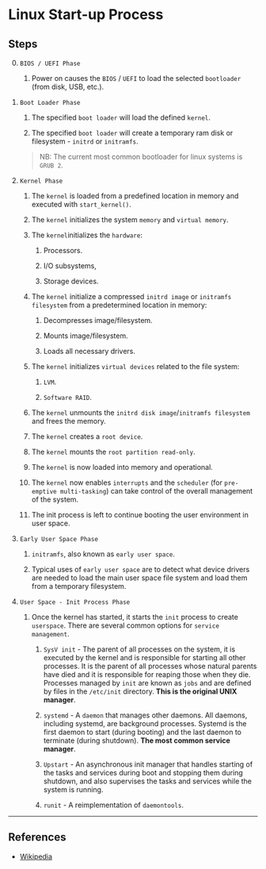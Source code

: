 # Linux Start-up Process

## Steps

0. `BIOS / UEFI Phase`

    1. Power on causes the `BIOS` / `UEFI` to load the selected `bootloader` (from disk, USB, etc.).

1. `Boot Loader Phase`

    1. The specified `boot loader` will load the defined `kernel`.

    2. The specified `boot loader` will create a temporary ram disk or filesystem - `initrd` or `initramfs`.

    > NB: The current most common bootloader for linux systems is `GRUB 2`.

2. `Kernel Phase`

    1. The `kernel` is loaded from a predefined location in memory and executed with `start_kernel()`.
    
    2. The `kernel` initializes the system `memory` and `virtual memory`.

    2. The `kernel`initializes the `hardware`:

        1. Processors.
        
        2. I/O subsystems,
        
        3. Storage devices.

    3. The `kernel` initialize a compressed `initrd image` or `initramfs filesystem` from a predetermined location in memory:
    
        1. Decompresses image/filesystem. 
        
        2. Mounts image/filesystem.
        
        2. Loads all necessary drivers. 
        
    4. The `kernel` initializes `virtual devices` related to the file system: 
    
        1. `LVM`.
        
        2. `Software RAID`. 
        
    5. The `kernel` unmounts the `initrd disk image`/`initramfs filesystem` and frees the memory.
        
    6. The `kernel` creates a `root device`.
    
    7. The `kernel` mounts the `root partition read-only`. 
        
    8. The `kernel` is now loaded into memory and operational. 
    
    9. The `kernel` now enables `interrupts` and the `scheduler` (for `pre-emptive multi-tasking`) can take control of the overall management of the system.
    
    10. The init process is left to continue booting the user environment in user space.


3. `Early User Space Phase`

    1. `initramfs`, also known as `early user space`. 
    
    2. Typical uses of `early user space` are to detect what device drivers are needed to load the main user space file system and load them from a temporary filesystem.

4. `User Space - Init Process Phase`

    1. Once the kernel has started, it starts the `init` process to create `userspace`. There are several common options for `service management`.

        1. `SysV init` - The parent of all processes on the system, it is executed by the kernel and is responsible for starting all other processes. It is the parent of all processes whose natural parents have died and it is responsible for reaping those when they die. Processes managed by `init` are known as `jobs` and are defined by files in the `/etc/init` directory. __This is the original UNIX manager__.

        2. `systemd` -  A `daemon` that manages other daemons. All daemons, including systemd, are background processes. Systemd is the first daemon to start (during booting) and the last daemon to terminate (during shutdown). __The most common service manager__.

        3. `Upstart` - An asynchronous init manager that handles starting of the tasks and services during boot and stopping them during shutdown, and also supervises the tasks and services while the system is running.

        4. `runit` - A reimplementation of `daemontools`.
    
---

## References

* [Wikipedia](https://en.wikipedia.org/wiki/Linux_startup_process)